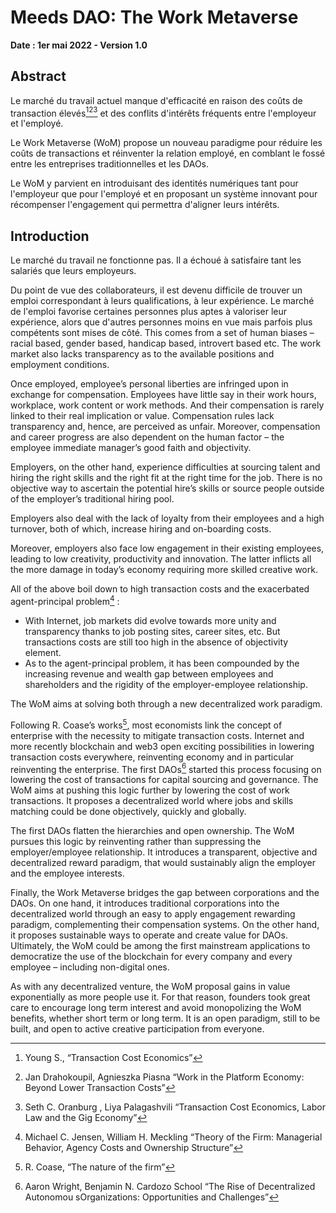 # Meeds DAO: The Work Metaverse

**Date : 1er mai 2022 - Version 1.0**

## Abstract
Le marché du travail actuel manque d'efficacité en raison des coûts de transaction élevés[^1][^2][^3] et des conflits d'intérêts fréquents entre l'employeur et l'employé.

Le Work Metaverse (WoM) propose un nouveau paradigme pour réduire les coûts de transactions et réinventer la relation employé, en comblant le fossé entre les entreprises traditionnelles et les DAOs.

Le WoM y parvient en introduisant des identités numériques tant pour l'employeur que pour l'employé et en proposant un système innovant pour récompenser l'engagement qui permettra d'aligner leurs intérêts.

## Introduction

Le marché du travail ne fonctionne pas. Il a échoué à satisfaire tant les salariés que leurs employeurs.

Du point de vue des collaborateurs, il est devenu difficile de trouver un emploi correspondant à leurs qualifications, à leur expérience. Le marché de l'emploi favorise certaines personnes plus aptes à valoriser leur expérience, alors que d'autres personnes moins en vue mais parfois plus compétents sont mises de côté. This comes from a set of human biases – racial based, gender based, handicap based, introvert based etc. The work market also lacks transparency as to the available positions and employment conditions.

Once employed, employee’s personal liberties are infringed upon in exchange for compensation. Employees have little say in their work hours, workplace, work content or work methods. And their compensation is rarely linked to their real implication or value. Compensation rules lack transparency and, hence, are perceived as unfair. Moreover, compensation and career progress are also dependent on the human factor – the employee immediate manager’s good faith and objectivity.

Employers, on the other hand, experience difficulties at sourcing talent and hiring the right skills and the right fit at the right time for the job. There is no objective way to ascertain the potential hire’s skills or source people outside of the employer’s traditional hiring pool.

Employers also deal with the lack of loyalty from their employees and a high turnover, both of which, increase hiring and on-boarding costs.

Moreover, employers also face low engagement in their existing employees, leading to low creativity, productivity and innovation. The latter inflicts all the more damage in today’s economy requiring more skilled creative work.

All of the above boil down to high transaction costs and the exacerbated agent-principal problem[^4] :
- With Internet, job markets did evolve towards more unity and transparency thanks to job posting sites, career sites, etc. But transactions costs are still too high in the absence of objectivity element.
- As to the agent-principal problem, it has been compounded by the increasing revenue and wealth gap between employees and shareholders and the rigidity of the employer-employee relationship.

The WoM aims at solving both through a new decentralized work paradigm.

Following R. Coase’s works[^5], most economists link the concept of enterprise with the necessity to mitigate transaction costs. Internet and more recently blockchain and web3 open exciting possibilities in lowering transaction costs everywhere, reinventing economy and in particular reinventing the enterprise. The first DAOs[^6] started this process focusing on lowering the cost of transactions for capital sourcing and governance. The WoM aims at pushing this logic further by lowering the cost of work transactions. It proposes a decentralized world where jobs and skills matching could be done objectively, quickly and globally.

The first DAOs flatten the hierarchies and open ownership. The WoM pursues this logic by reinventing rather than suppressing the employer/employee relationship. It introduces a transparent, objective and decentralized reward paradigm, that would sustainably align the employer and the employee interests.

Finally, the Work Metaverse bridges the gap between corporations and the DAOs. On one hand, it introduces traditional corporations into the decentralized world through an easy to apply engagement rewarding paradigm, complementing their compensation systems. On the other hand, it proposes sustainable ways to operate and create value for DAOs. Ultimately, the WoM could be among the first mainstream applications to democratize the use of the blockchain for every company and every employee – including non-digital ones.

As with any decentralized venture, the WoM proposal gains in value exponentially as more people use it. For that reason, founders took great care to encourage long term interest and avoid monopolizing the WoM benefits, whether short term or long term. It is an open paradigm, still to be built, and open to active creative participation from everyone.


[^1]: Young S., “Transaction Cost Economics”
[^2]: Jan Drahokoupil, Agnieszka Piasna “Work in the Platform Economy: Beyond Lower Transaction Costs”
[^3]: Seth C. Oranburg , Liya Palagashvili “Transaction Cost Economics, Labor Law and the Gig Economy”
[^4]: Michael C. Jensen, William H. Meckling “Theory of the Firm: Managerial Behavior, Agency Costs and Ownership Structure”
[^5]: R. Coase, “The nature of the firm”
[^6]: Aaron Wright, Benjamin N. Cardozo School “The Rise of Decentralized Autonomou sOrganizations: Opportunities and Challenges”

